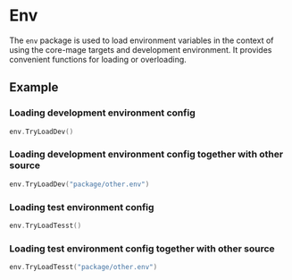 # Env
The `env` package is used to load environment variables in the context of using the core-mage targets and development environment. It provides convenient functions for loading or overloading.

## Example

### Loading development environment config

```go
env.TryLoadDev()
```

### Loading development environment config together with other source

```go
env.TryLoadDev("package/other.env")
```


### Loading test environment config

```go
env.TryLoadTesst()
```

### Loading test environment config together with other source

```go
env.TryLoadTesst("package/other.env")
```
